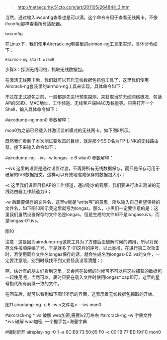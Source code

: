 >http://netsecurity.51cto.com/art/201105/264844_3.htm

当然，通过输入iwconfig查看也是可以滴。这个命令专用于查看无线网卡，不像ifconfig那样查看所有适配器。

iwconfig 
	
在Linux下，我们使用Aircrack-ng套装里的airmon-ng工具来实现，具体命令如下：

    #airmon-ng start wlan0 
    
步骤3：探测无线网络，抓取无线数据包。

在激活无线网卡后，我们就可以开启无线数据包抓包工具了，这里我们使用Aircrack-ng套装里的airmon-ng工具来实现，具体命令如下：

不过在正式抓包之前，一般都是先进行预来探测，来获取当前无线网络概况，包括AP的SSID、MAC地址、工作频道、无线客户端MAC及数量等。只需打开一个Shell，输入具体命令如下：

#airodump-ng mon0 
参数解释：

mon0为之前已经载入并激活监听模式的无线网卡。如下图8所示。

既然我们看到了本次测试要攻击的目标，就是那个SSID名为TP-LINK的无线路由器，接下来输入命令如下：

#airodump-ng --ivs –w longas -c 6 wlan0 
参数解释：

--ivs 这里的设置是通过设置过滤，不再将所有无线数据保存，而只是保存可用于破解的IVS数据报文，这样可以有效地缩减保存的数据包大小；

-c 这里我们设置目标AP的工作频道，通过刚才的观察，我们要进行攻击测试的无线路由器工作频道为6；

-w 后跟要保存的文件名，这里w就是“write写”的意思，所以输入自己希望保持的文件名，如下图10所示我这里就写为longas。那么，小黑们一定要注意的是：这里我们虽然设置保存的文件名是longas，但是生成的文件却不是longase.ivs，而是longas-01.ivs。



图10

注意：这是因为airodump-ng这款工具为了方便后面破解时候的调用，所以对保存文件按顺序编了号，于是就多了-01这样的序号，以此类推，在进行第二次攻击时，若使用同样文件名longas保存的话，就会生成名为longas-02.ivs的文件，一定要注意哦，别到时候找不到又要怪我没写清楚：）

啊，估计有的朋友们看到这里，又会问在破解的时候可不可以将这些捕获的数据包一起使用呢，当然可以，届时只要在载入文件时使用longas*.cap即可，这里的星号指代所有前缀一致的文件。

在回车后，就可以看到如下图11所示的界面，这表示着无线数据包抓取的开始。


图11
airodump-ng -c 6  -w <文件名> --ivs mon0

#aircrack-ng  *.ivs 
破解 web加密,需要iv2万左右
#aircrack-ng  -w 字典文件 *.ivs 
破解 wpa加密, 一个握手包+海量字典

#强制断开
	aireplay-ng -0 1  -a 6C:E8:73:50:85:F0 -c 00:1B:77:BE:19:FC mon0



